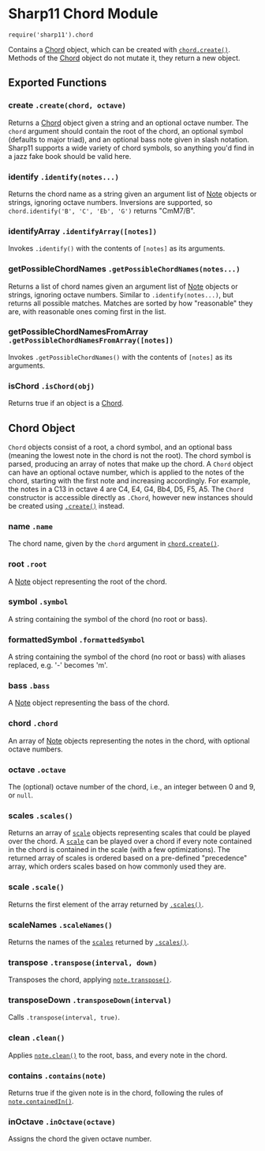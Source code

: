 # Sharp11 Chord Module
`require('sharp11').chord`

Contains a [Chord](#chord-object) object, which can be created with [`chord.create()`](#module-create).  Methods of the [Chord](#chord-object) object do not mutate it, they return a new object.

## <a name="module"></a> Exported Functions
### <a name="module-create"></a> create `.create(chord, octave)`
Returns a [Chord](#chord-object) object given a string and an optional octave number.  The `chord` argument should contain the root of the chord, an optional symbol (defaults to major triad), and an optional bass note given in slash notation.  Sharp11 supports a wide variety of chord symbols, so anything you'd find in a jazz fake book should be valid here.

### <a name="module-identify"></a> identify `.identify(notes...)`
Returns the chord name as a string given an argument list of [Note](note.md#note-object) objects or strings, ignoring octave numbers.  Inversions are supported, so `chord.identify('B', 'C', 'Eb', 'G')` returns "CmM7/B".

### <a name="module-identify-array"></a> identifyArray `.identifyArray([notes])`
Invokes `.identify()` with the contents of `[notes]` as its arguments.

### <a name="module-get-possible-chord-names"></a> getPossibleChordNames `.getPossibleChordNames(notes...)`
Returns a list of chord names given an argument list of [Note](note.md#note-object) objects or strings, ignoring octave numbers. Similar to `.identify(notes...)`, but returns all possible matches. Matches are sorted by how "reasonable" they are, with reasonable ones coming first in the list.

### <a name="module-get-possible-chord-names-from-array"></a> getPossibleChordNamesFromArray `.getPossibleChordNamesFromArray([notes])`
Invokes `.getPossibleChordNames()` with the contents of `[notes]` as its arguments.

### <a name="module-is-chord"></a> isChord `.isChord(obj)`
Returns true if an object is a [Chord](#chord-object).

## <a name="chord-object"></a> Chord Object
`Chord` objects consist of a root, a chord symbol, and an optional bass (meaning the lowest note in the chord is not the root).  The chord symbol is parsed, producing an array of notes that make up the chord.  A `Chord` object can have an optional octave number, which is applied to the notes of the chord, starting with the first note and increasing accordingly.  For example, the notes in a C13 in octave 4 are C4, E4, G4, Bb4, D5, F5, A5.  The `Chord` constructor is accessible directly as `.Chord`, however new instances should be created using [`.create()`](#module-create) instead.

### <a name="chord-name"></a> name `.name`
The chord name, given by the `chord` argument in [`chord.create()`](#module-create).

### <a name="chord-root"></a> root `.root`
A [Note](note.md#note-object) object representing the root of the chord.

### <a name="chord-symbol"></a> symbol `.symbol`
A string containing the symbol of the chord (no root or bass).

### <a name="chord-formatted-symbol"></a> formattedSymbol `.formattedSymbol`
A string containing the symbol of the chord (no root or bass) with aliases replaced, e.g. '-' becomes 'm'.

### <a name="chord-bass"></a> bass `.bass`
A [Note](note.md#note-object) object representing the bass of the chord.

### <a name="chord-chord"></a> chord `.chord`
An array of [Note](note.md#note-object) objects representing the notes in the chord, with optional octave numbers.

### <a name="chord-octave"></a> octave `.octave`
The (optional) octave number of the chord, i.e., an integer between 0 and 9, or `null`.

### <a name="chord-scales"></a> scales `.scales()`
Returns an array of [`scale`](scale.md#scale-object) objects representing scales that could be played over the chord.  A [`scale`](scale.md#scale-object) can be played over a chord if every note contained in the chord is contained in the scale (with a few optimizations).  The returned array of scales is ordered based on a pre-defined "precedence" array, which orders scales based on how commonly used they are.

### <a name="chord-scale"></a> scale `.scale()`
Returns the first element of the array returned by [`.scales()`](#chord-scales).

### <a name="chord-scale-names"></a> scaleNames `.scaleNames()`
Returns the names of the [`scales`](scale.md#scale-object) returned by [`.scales()`](#chord-scales).

### <a name="chord-transpose"></a> transpose `.transpose(interval, down)`
Transposes the chord, applying [`note.transpose()`](note.md#note-transpose).

### <a name="chord-transpose-down"></a> transposeDown `.transposeDown(interval)`
Calls `.transpose(interval, true)`.

### <a name="chord-clean"></a> clean `.clean()`
Applies [`note.clean()`](note.md#note-clean) to the root, bass, and every note in the chord.

### <a name="chord-contains"></a> contains `.contains(note)`
Returns true if the given note is in the chord, following the rules of [`note.containedIn()`](note.md#note-contained-in).

### <a name="chord-in-octave"></a> inOctave `.inOctave(octave)`
Assigns the chord the given octave number.
